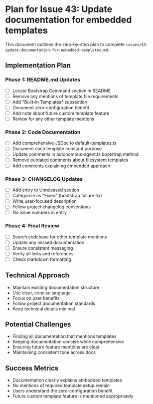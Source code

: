 # Plan for Issue 43: Update documentation for embedded templates

This document outlines the step-by-step plan to complete `issues/43-update-documentation-for-embedded-templates.md`.

## Implementation Plan

### Phase 1: README.md Updates
- [ ] Locate Bootstrap Command section in README
- [ ] Remove any mentions of template file requirements
- [ ] Add "Built-in Templates" subsection
- [ ] Document zero-configuration benefit
- [ ] Add note about future custom template feature
- [ ] Review for any other template mentions

### Phase 2: Code Documentation
- [ ] Add comprehensive JSDoc to default-templates.ts
- [ ] Document each template constant purpose
- [ ] Update comments in autonomous-agent.ts bootstrap method
- [ ] Remove outdated comments about filesystem templates
- [ ] Add comments explaining embedded approach

### Phase 3: CHANGELOG Updates
- [ ] Add entry to Unreleased section
- [ ] Categorize as "Fixed" (bootstrap failure fix)
- [ ] Write user-focused description
- [ ] Follow project changelog conventions
- [ ] No issue numbers in entry

### Phase 4: Final Review
- [ ] Search codebase for other template mentions
- [ ] Update any missed documentation
- [ ] Ensure consistent messaging
- [ ] Verify all links and references
- [ ] Check markdown formatting

## Technical Approach
- Maintain existing documentation structure
- Use clear, concise language
- Focus on user benefits
- Follow project documentation standards
- Keep technical details minimal

## Potential Challenges
- Finding all documentation that mentions templates
- Keeping documentation concise while comprehensive
- Ensuring future feature mentions are clear
- Maintaining consistent tone across docs

## Success Metrics
- Documentation clearly explains embedded templates
- No mentions of required template setup remain
- Users understand the zero-configuration benefit
- Future custom template feature is mentioned appropriately